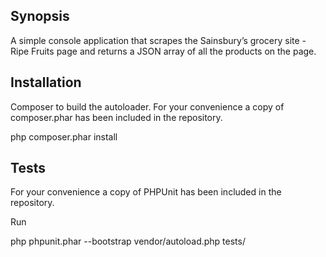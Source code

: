 ## Synopsis

A simple console application that scrapes the Sainsbury’s grocery site - Ripe Fruits page and returns a JSON array of all the products on the page. 


## Installation

Composer to build the autoloader. For your convenience a copy of composer.phar has been included in the repository.

php composer.phar install


## Tests

For your convenience a copy of PHPUnit has been included in the repository.

Run 

php phpunit.phar --bootstrap vendor/autoload.php tests/
